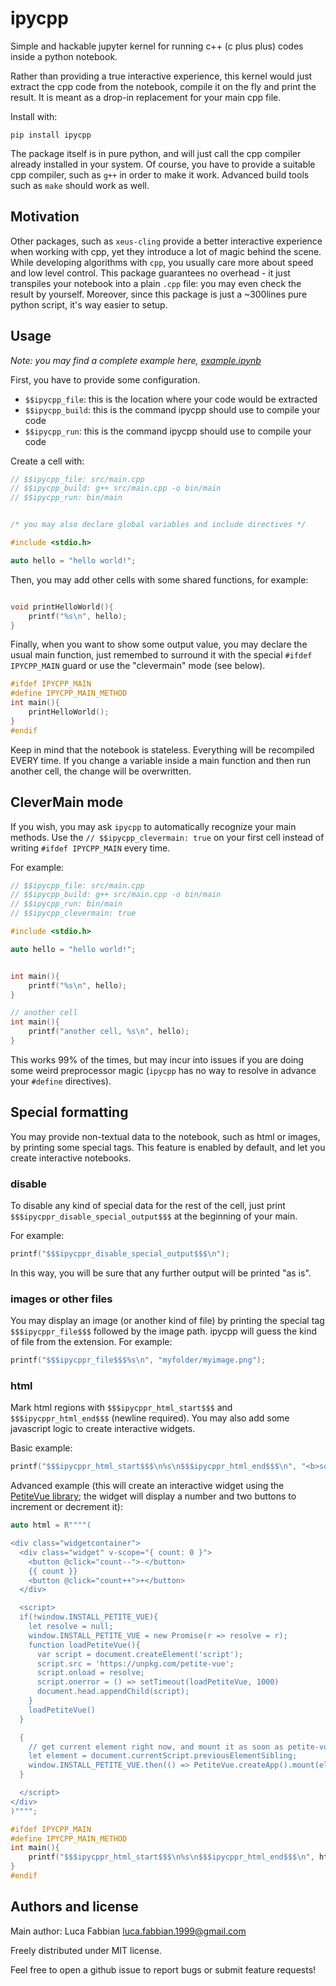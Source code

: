# ipycpp
Simple and hackable jupyter kernel for running c++ (c plus plus) codes inside a python notebook.

Rather than providing a true interactive experience, this kernel would just extract the cpp code from the notebook, compile it on the fly and print the result. It is meant as a drop-in replacement for your main cpp file.

Install with:
```
pip install ipycpp
```

The package itself is in pure python, and will just call the cpp compiler already installed in your system. Of course, you have to provide a suitable cpp compiler, such as `g++` in order to make it work. Advanced build tools such as `make` should work as well.

## Motivation
Other packages, such as `xeus-cling` provide a better interactive experience when working with cpp, yet they introduce a lot of magic behind the scene. While developing algorithms with `cpp`, you usually care more about speed and low level control. This package guarantees no overhead - it just transpiles your notebook into a plain `.cpp` file: you may even check the result by yourself. Moreover, since this package is just a ~300lines pure python script, it's way easier to setup.

## Usage

*Note: you may find a complete example here, [example.ipynb](https://github.com/lucafabbian/ipycpp/blob/main/example.ipynb)*

First, you have to provide some configuration.
- `$$ipycpp_file`: this is the location where your code would be extracted
- `$$ipycpp_build`: this is the command ipycpp should use to compile your code
- `$$ipycpp_run`: this is the command ipycpp should use to compile your code

Create a cell with:
```cpp
// $$ipycpp_file: src/main.cpp
// $$ipycpp_build: g++ src/main.cpp -o bin/main
// $$ipycpp_run: bin/main


/* you may also declare global variables and include directives */

#include <stdio.h>

auto hello = "hello world!";

```

Then, you may add other cells with some shared functions, for example:
```cpp

void printHelloWorld(){
	printf("%s\n", hello);
}

```

Finally, when you want to show some output value, you may declare the usual main function, just remembed to surround it with the special `#ifdef IPYCPP_MAIN` guard or use the "clevermain" mode (see below).

```cpp
#ifdef IPYCPP_MAIN
#define IPYCPP_MAIN_METHOD
int main(){
	printHelloWorld();
}
#endif

```

Keep in mind that the notebook is stateless. Everything will be recompiled EVERY time. If you change a variable inside a main function and then run another cell, the change will be overwritten.

## CleverMain mode
If you wish, you may ask `ipycpp` to automatically recognize your main methods. Use the `// $$ipycpp_clevermain: true` on your first cell instead of writing `#ifdef IPYCPP_MAIN` every time.

For example:

```cpp
// $$ipycpp_file: src/main.cpp
// $$ipycpp_build: g++ src/main.cpp -o bin/main
// $$ipycpp_run: bin/main
// $$ipycpp_clevermain: true

#include <stdio.h>

auto hello = "hello world!";


int main(){
  	printf("%s\n", hello);
}
```
```cpp
// another cell
int main(){
  	printf("another cell, %s\n", hello);
}
```

This works 99% of the times, but may incur into issues if you are doing some weird preprocessor magic (`ipycpp` has no way to resolve in advance your `#define` directives).

## Special formatting
You may provide non-textual data to the notebook, such as html or images, by printing some special tags. This feature is enabled by default, and let you create interactive notebooks.

### disable
To disable any kind of special data for the rest of the cell, just print `$$$ipycppr_disable_special_output$$$` at the beginning of your main.

For example:
```cpp
printf("$$$ipycppr_disable_special_output$$$\n");
```
In this way, you will be sure that any further output will be printed "as is".

### images or other files
You may display an image (or another kind of file) by printing the special tag `$$$ipycppr_file$$$` followed by the image path. ipycpp will guess the kind of file from the extension. For example:
```cpp
printf("$$$ipycppr_file$$$%s\n", "myfolder/myimage.png");
```

### html
Mark html regions with `$$$ipycppr_html_start$$$` and `$$$ipycppr_html_end$$$` (newline required). You may also add some javascript logic to create interactive widgets.

Basic example:
```cpp
printf("$$$ipycppr_html_start$$$\n%s\n$$$ipycppr_html_end$$$\n", "<b>some bold text</b>");
```

Advanced example (this will create an interactive widget using the [PetiteVue library](https://github.com/vuejs/petite-vue); the widget will display a number and two buttons to increment or decrement it):
```cpp
auto html = R""""(

<div class="widgetcontainer">
  <div class="widget" v-scope="{ count: 0 }">
    <button @click="count--">-</button>
    {{ count }}
    <button @click="count++">+</button>
  </div>

  <script>
  if(!window.INSTALL_PETITE_VUE){
    let resolve = null;
    window.INSTALL_PETITE_VUE = new Promise(r => resolve = r);
    function loadPetiteVue(){
      var script = document.createElement('script');
      script.src = 'https://unpkg.com/petite-vue';
      script.onload = resolve;
      script.onerror = () => setTimeout(loadPetiteVue, 1000)
      document.head.appendChild(script);
    }
    loadPetiteVue()
  }

  {
    // get current element right now, and mount it as soon as petite-vue is loaded
    let element = document.currentScript.previousElementSibling;
    window.INSTALL_PETITE_VUE.then(() => PetiteVue.createApp().mount(element));
  }

  </script>
</div>
)"""";

#ifdef IPYCPP_MAIN
#define IPYCPP_MAIN_METHOD
int main(){
	printf("$$$ipycppr_html_start$$$\n%s\n$$$ipycppr_html_end$$$\n", html);
}
#endif
```


## Authors and license

Main author: Luca Fabbian <luca.fabbian.1999@gmail.com>

Freely distributed under MIT license.

Feel free to open a github issue to report bugs or submit feature requests!